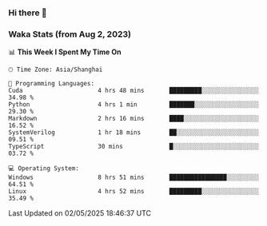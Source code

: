 ### Hi there 👋

### Waka Stats (from Aug 2, 2023)

<!--START_SECTION:waka-->
📊 **This Week I Spent My Time On** 

```text
🕑︎ Time Zone: Asia/Shanghai

💬 Programming Languages: 
Cuda                     4 hrs 48 mins       █████████░░░░░░░░░░░░░░░░   34.98 % 
Python                   4 hrs 1 min         ███████░░░░░░░░░░░░░░░░░░   29.30 % 
Markdown                 2 hrs 16 mins       ████░░░░░░░░░░░░░░░░░░░░░   16.52 % 
SystemVerilog            1 hr 18 mins        ██░░░░░░░░░░░░░░░░░░░░░░░   09.51 % 
TypeScript               30 mins             █░░░░░░░░░░░░░░░░░░░░░░░░   03.72 % 

💻 Operating System: 
Windows                  8 hrs 51 mins       ████████████████░░░░░░░░░   64.51 % 
Linux                    4 hrs 52 mins       █████████░░░░░░░░░░░░░░░░   35.49 % 
```


 Last Updated on 02/05/2025 18:46:37 UTC
<!--END_SECTION:waka-->
